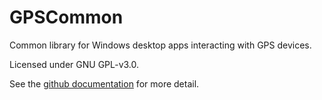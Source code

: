 # GPSCommon

Common library for Windows desktop apps interacting with GPS devices.

Licensed under GNU GPL-v3.0.

See the [github documentation](https://github.com/markolbert/GPSLocator) for more detail.

